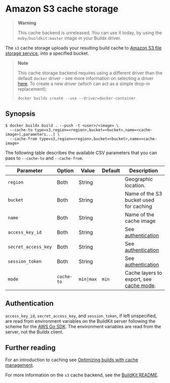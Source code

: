# Amazon S3 cache storage

> **Warning**
>
> This cache backend is unreleased. You can use it today, by using the
> `moby/buildkit:master` image in your Buildx driver.

The `s3` cache storage uploads your resulting build cache to
[Amazon S3 file storage service](https://aws.amazon.com/s3/), into a specified
bucket.

> **Note**
>
> This cache storage backend requires using a different driver than the default
> `docker` driver - see more information on selecting a driver
> [here](../drivers/index.md). To create a new driver (which can act as a simple
> drop-in replacement):
>
> ```console
> docker buildx create --use --driver=docker-container
> ```

## Synopsis

```console
$ docker buildx build . --push -t <user>/<image> \
  --cache-to type=s3,region=<region>,bucket=<bucket>,name=<cache-image>[,parameters...] \
  --cache-from type=s3,region=<region>,bucket=<bucket>,name=<cache-image>
```

The following table describes the available CSV parameters that you can pass to
`--cache-to` and `--cache-from`.

| Parameter           | Option     | Value      | Default | Description                                  |
| ------------------- | ---------- | ---------- | ------- | -------------------------------------------- |
| `region`            | Both       | String     |         | Geographic location.                         |
| `bucket`            | Both       | String     |         | Name of the S3 bucket used for caching       |
| `name`              | Both       | String     |         | Name of the cache image                      |
| `access_key_id`     | Both       | String     |         | See [authentication][1]                      |
| `secret_access_key` | Both       | String     |         | See [authentication][1]                      |
| `session_token`     | Both       | String     |         | See [authentication][1]                      |
| `mode`              | `cache-to` | `min\|max` | `min`   | Cache layers to export, see [cache mode][2]. |

[1]: #authentication
[2]: index.md#cache-mode

## Authentication

`access_key_id`, `secret_access_key`, and `session_token`, if left unspecified,
are read from environment variables on the BuildKit server following the scheme
for the
[AWS Go SDK](https://docs.aws.amazon.com/sdk-for-go/v1/developer-guide/configuring-sdk.html).
The environment variables are read from the server, not the Buildx client.

<!-- FIXME: update once https://github.com/docker/buildx/pull/1294 is released -->

## Further reading

For an introduction to caching see
[Optimizing builds with cache management](https://docs.docker.com/build/building/cache).

For more information on the `s3` cache backend, see the
[BuildKit README](https://github.com/moby/buildkit#s3-cache-experimental).
